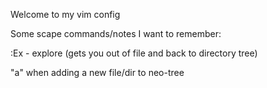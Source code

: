 Welcome to my vim config


Some scape commands/notes I want to remember:

:Ex - explore (gets you out of file and back to directory tree)

"a" when adding a new file/dir to neo-tree


